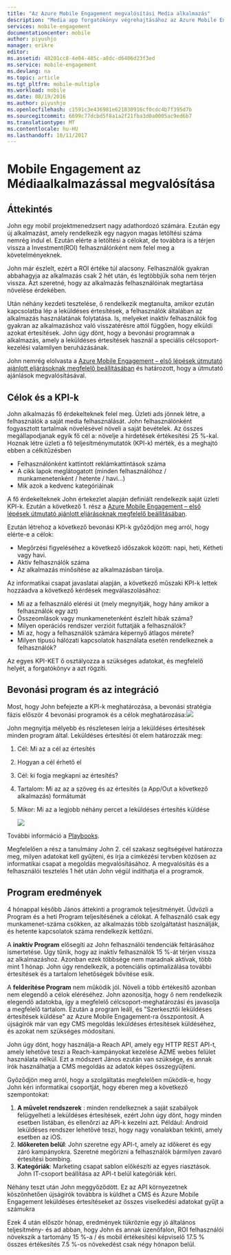```yaml
---
title: "Az Azure Mobile Engagement megvalósítási Media alkalmazás"
description: "Media app forgatókönyv végrehajtásához az Azure Mobile Engagement"
services: mobile-engagement
documentationcenter: mobile
author: piyushjo
manager: erikre
editor: 
ms.assetid: 48201cc8-4e04-485c-a8dc-d6406d23f3ed
ms.service: mobile-engagement
ms.devlang: na
ms.topic: article
ms.tgt_pltfrm: mobile-multiple
ms.workload: mobile
ms.date: 08/19/2016
ms.author: piyushjo
ms.openlocfilehash: c1591c3e436981e621830916cf0cdc4b7f395d7b
ms.sourcegitcommit: 6699c77dcbd5f8a1a2f21fba3d0a0005ac9ed6b7
ms.translationtype: MT
ms.contentlocale: hu-HU
ms.lasthandoff: 10/11/2017
---
```

# <a name="implement-mobile-engagement-with-media-app"></a>Mobile Engagement az Médiaalkalmazással megvalósítása
## <a name="overview"></a>Áttekintés
John egy mobil projektmenedzsert nagy adathordozó számára. Ezután egy új alkalmazást, amely rendelkezik egy nagyon magas letöltési száma nemrég indul el. Ezután elérte a letöltési a célokat, de továbbra is a térjen vissza a Investment(ROI) felhasználónként nem felel meg a követelményeknek. 

John már észlelt, ezért a ROI értéke túl alacsony. Felhasználók gyakran abbahagyja az alkalmazás csak 2 hét után, és legtöbbjük soha nem térjen vissza. Azt szeretné, hogy az alkalmazás felhasználóinak megtartása növelése érdekében.

Után néhány kezdeti tesztelése, ő rendelkezik megtanulta, amikor ezután kapcsolatba lép a leküldéses értesítések, a felhasználók általában az alkalmazás használatának folytatása. Is, melyeket inaktív felhasználók fog gyakran az alkalmazáshoz való visszatérésre attól függően, hogy elküldi azokat értesítések. John úgy dönt, hogy a bevonási programnak a alkalmazás, amely a leküldéses értesítések használ a speciális célcsoport-kezelési valamilyen beruházásának.

John nemrég elolvasta a [Azure Mobile Engagement – első lépések útmutató ajánlott eljárásoknak megfelelő beállításában](mobile-engagement-getting-started-best-practices.md) és határozott, hogy a útmutató ajánlások megvalósításával.

## <a name="objectives-and-kpis"></a>Célok és a KPI-k
John alkalmazás fő érdekelteknek felel meg. Üzleti ads jönnek létre, a felhasználók a saját media felhasználását. John felhasználónként fogyasztott tartalmak növelésével növeli a saját bevételek. Az összes megállapodjanak egyik fő cél a: növelje a hirdetések értékesítési 25 %-kal. Hoznak létre üzleti a fő teljesítménymutatók (KPI-k) mérték, és a meghajtó ebben a célkitűzésben

* Felhasználónként kattintott reklámkattintások száma
* A cikk lapok meglátogatott (minden felhasználóhoz / munkamenetenként / hetente / havi...)
* Mik azok a kedvenc kategóriáinak

A fő érdekelteknek John értekezlet alapján definiált rendelkezik saját üzleti KPI-k. Ezután a következő 1. rész a [Azure Mobile Engagement – első lépések útmutató ajánlott eljárásoknak megfelelő beállításában](mobile-engagement-getting-started-best-practices.md). 

Ezután létrehoz a következő bevonási KPI-k győződjön meg arról, hogy elérte-e a célok:

* Megőrzési figyeléséhez a következő időszakok között: napi, heti, Kétheti vagy havi.
* Aktív felhasználók száma
* Az alkalmazás minősítése az alkalmazásban tárolja.

Az informatikai csapat javaslatai alapján, a következő műszaki KPI-k lettek hozzáadva a következő kérdések megválaszolásához:

* Mi az a felhasználó elérési út (mely megnyitják, hogy hány amikor a felhasználók egy azt)
* Összeomlások vagy munkamenetenként észlelt hibák száma?
* Milyen operációs rendszer verzióit futtatják a felhasználók?
* Mi az, hogy a felhasználók számára képernyő átlagos mérete?
* Milyen típusú hálózati kapcsolatok használata esetén rendelkeznek a felhasználók?

Az egyes KPI-KET ő osztályozza a szükséges adatokat, és megfelelő helyét, a forgatókönyv a azt rögzíti.

## <a name="engagement-program-and-integration"></a>Bevonási program és az integráció
Most, hogy John befejezte a KPI-k meghatározása, a bevonási stratégia fázis először 4 bevonási programok és a célok meghatározása:![][1]

John megnyitja mélyebb és részletesen leírja a leküldéses értesítések minden program által. Leküldéses értesítési öt elem határozzák meg:

1. Cél: Mi az a cél az értesítés
2. Hogyan a cél érhető el
3. Cél: ki fogja megkapni az értesítés?
4. Tartalom: Mi az az a szöveg és az értesítés (a App/Out a következő alkalmazás) formátumát
5. Mikor: Mi az a legjobb néhány percet a leküldéses értesítés küldése
   
    ![][2]

További információ a [Playbooks](https://github.com/Azure/azure-mobile-engagement-samples/tree/master/Playbooks).

Megfelelően a rész a tanulmány John 2. cél szakasz segítségével határozza meg, milyen adatokat kell gyűjteni, és írja a címkézési tervben közösen az informatikai csapat a megoldás megvalósításához. A megvalósítás és a felhasználói tesztelés 1 hét után John végül indíthatja el a programok.

## <a name="program-results"></a>Program eredmények
4 hónappal később János áttekinti a programok teljesítményét. Üdvözli a Program és a heti Program teljesítésének a célokat. A felhasználó csak egy munkamenet-száma csökken, az alkalmazás több szolgáltatást használják, és hetente kapcsolatok száma rendelkezik kettőzni.

A **inaktív Program** elősegíti az John felhasználói tendenciák feltárásához ismertetése. Úgy tűnik, hogy az inaktív felhasználók 15 %-át térjen vissza az alkalmazáshoz. Azonban ezek többsége nem maradnak aktívak, több mint 1 hónap. John úgy rendelkezik, a potenciális optimalizálása további értesítések és a tartalom lehetőségek bővítése esik.

A **felderítése Program** nem működik jól. Növeli a több értékesítő azonban nem elegendő a célok eléréséhez. John azonosítja, hogy ő nem rendelkezik elegendő adatokba, így a megfelelő célcsoport-meghatározási és javasolja a megfelelő tartalom. Ezután a program leáll, és "Szerkesztői leküldéses értesítések küldése" az Azure Mobile Engagement-ra összpontosít. A újságírók már van egy CMS megoldás leküldéses értesítések küldéséhez, és azokat nem szükséges módosítani.

John úgy dönt, hogy használja-a Reach API, amely egy HTTP REST API-t, amely lehetővé teszi a Reach-kampányokat kezelése AZME webes felület használata nélkül. Ezt a módszert János ezután van szüksége, és annak írók használhatja a CMS megoldás az adatok képes összegyűjteni.

Győződjön meg arról, hogy a szolgáltatás megfelelően működik-e, hogy John kéri informatikai csoportját, hogy éberen meg a következő szempontokat:

1. **A művelet rendszerek** : minden rendelkeznek a saját szabályok felügyelheti a leküldéses értesítések, ezért John úgy dönt, hogy minden esetben listában, és ellenőrzi az API-k kezelni azt.
   Például: Android leküldéses rendszer lehetővé teszi, hogy nagy vonalakban tekinti, amely esetben az iOS.
2. **Időkereten belül**: John szeretne egy API-t, amely az időkeret és egy záró kampányokra. Szeretné megőrizni a felhasználók bármilyen zavaró értesítési bombing.
3. **Kategóriák**: Marketing csapat sablon előkészíti az egyes riasztások. John IT-csoport beállítása az API-t belül kategóriák kéri.

Néhány teszt után John meggyőződött. Ez az API környezetnek köszönhetően újságírók továbbra is küldhet a CMS és Azure Mobile Engagement leküldéses értesítéseket az összes viselkedési adatokat gyűjt a számukra

Ezek 4 után először hónap, eredmények tükröznie egy jó általános teljesítmény- és ad abban, hogy John és annak üzenőfalon, ROI felhasználói növekszik a tartomány 15 %-a / és mobil értékesítési képviselő 17.5 % összes értékesítés 7.5 %-os növekedést csak négy hónapon belül.

<!--Image references-->
[1]: ./media/mobile-engagement-media-scenario/engagement-strategy.png
[2]: ./media/mobile-engagement-media-scenario/push-scenarios.png

<!--Link references-->
[Media Playbook link]: https://github.com/Azure/azure-mobile-engagement-samples/tree/master/Playbooks
